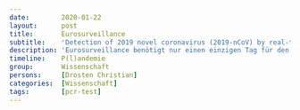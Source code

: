 ```yaml
---
date:        2020-01-22
layout:      post
title:       Eurosurveillance
subtitle:    'Detection of 2019 novel coronavirus (2019-nCoV) by real-time RT-PCR'
description: 'Eurosurveillance benötigt nur einen einzigen Tag für den Peer-Review-Prozess und publiziert das eilends zusammengeschriebene Dokument.'
timeline:    P(l)andemie
group:       Wissenschaft
persons:     [Drosten Christian]
categories:  [Wissenschaft]
tags:        [pcr-test]
---
```

